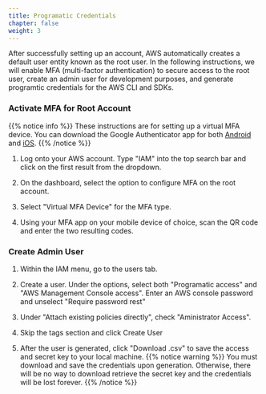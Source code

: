 ```yaml
---
title: Programatic Credentials
chapter: false
weight: 3
---
```


After successfully setting up an account, AWS automatically creates a default user entity known as the root user. In the following 
instructions, we will enable MFA (multi-factor authentication) to secure access to the root user, create an admin user for 
development purposes, and generate programtic credentials for the AWS CLI and SDKs.

### Activate MFA for Root Account

{{% notice info %}}
These instructions are for setting up a virtual MFA device. You can download the Google Authenticator app for 
both [Android](https://play.google.com/store/apps/details?id=com.google.android.apps.authenticator2&hl=en_US&gl=US) and 
[iOS](https://apps.apple.com/us/app/google-authenticator/id388497605). 
{{% /notice %}}

1. Log onto your AWS account. Type "IAM" into the top search bar and click on the first result from the dropdown.

2. On the dashboard, select the option to configure MFA on the root account.

3. Select "Virtual MFA Device" for the MFA type.

4. Using your MFA app on your mobile device of choice, scan the QR code and enter the two resulting codes.

### Create Admin User

1. Within the IAM menu, go to the users tab.

2. Create a user. Under the options, select both "Programatic access" and "AWS Management Console access". Enter an AWS console password and unselect "Require password rest"

3. Under "Attach existing policies directly", check "Aministrator Access".

4. Skip the tags section and click Create User

5. After the user is generated, click "Download .csv" to save the access and secret key to your local machine.
{{% notice warning %}}
You must download and save the credentials upon generation. Otherwise, there will be no way to download retrieve the secret key and
the credentials will be lost forever.
{{% /notice %}}